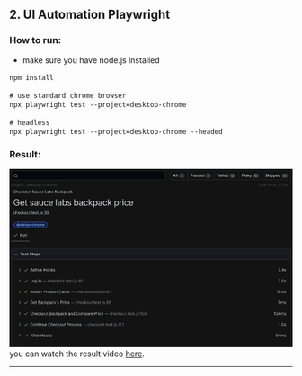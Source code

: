 ## 2. UI Automation Playwright ##

### How to run: ###
- make sure you have node.js installed
```
npm install

# use standard chrome browser
npx playwright test --project=desktop-chrome

# headless
npx playwright test --project=desktop-chrome --headed
```
### Result: ###
![image](result.png)
you can watch the result video [here](https://youtu.be/k6__Hvmx-C8).

---